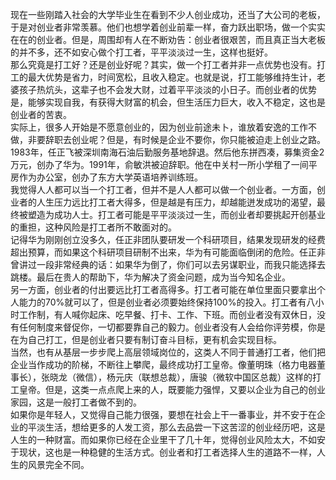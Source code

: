 现在一些刚踏入社会的大学毕业生在看到不少人创业成功，还当了大公司的老板，于是对创业者非常羡慕。他们也想学着创业前辈一样，奋力跃出职场，做一个实实在在的创业者。但是，周围却有人在不断劝告：创业者很艰苦，而且真正当大老板的并不多，还不如安心做个打工者，平平淡淡过一生，这样也挺好。        
那么究竟是打工好？还是创业好呢？其实，做一个打工者并非一点优势也没有。打工的最大优势是省力，时间宽松，且收入稳定。也就是说，打工能够维持生计，老婆孩子热炕头，这辈子也不会发大财，过着平平淡淡的小日子。而创业者的优势是，能够实现自我，有获得大财富的机会，但生活压力巨大，收入不稳定，这也是创业者的苦衷。        
实际上，很多人开始是不愿意创业的，因为创业前途未卜，谁放着安逸的工作不做，非要辞职去创业呢？但是，有时候是企业不要你，你只能被迫走上创业之路。1983年，任正飞被深圳南海石油后勤服务基地辞退。然后他东拼西凑，募集资金2万元，创办了华为。1991年，俞敏洪被迫辞职。他在中关村一所小学租了一间平房作为办公室，创办了东方大学英语培养训练班。        
我觉得人人都可以当一个打工者，但并不是人人都可以做一个创业者。一方面，创业者的人生压力远比打工者大得多，但是越是有压力，却越能迸发成功的渴望，最终被塑造为成功人士。打工者可能是平平淡淡过一生，而创业者却要挑起开创基业的重担，这种风险是打工者所不敢面对的。        
记得华为刚刚创立没多久，任正非团队要研发一个科研项目，结果发现研发的经费超出预算，而如果这个科研项目研制不出来，华为有可能面临倒闭的危险。任正非曾讲过一段非常经典的话：如果华为倒了，你们可以去另谋职业，而我只能选择去跳楼。最后在贵人的帮助下，华为解决了资金问题，成为当今知名企业。        
另一方面，创业者的付出要远比打工者高得多。打工者可能在单位里面只要拿出个人能力的70%就可以了，但是创业者必须要始终保持100%的投入。打工者有八小时工作制，有人喊你起床、吃早餐、打卡、工作、下班。而创业者没有双休日，没有任何制度来督促你，一切都要靠自己的毅力。创业者没有人会给你评劳模，你是在为自己打工，但是创业者只要有制订奋斗目标，更有机会实现目标。        
当然，也有从基层一步步爬上高层领域岗位的，这类人不同于普通打工者，他们把企业当作成功的阶梯，不断往上攀爬，最终成功打工皇帝。像董明珠（格力电器董事长），张晓龙（微信），杨元庆（联想总裁），唐骏（微软中国区总裁）这样的打工皇帝。但是，这类一点点爬上来的人，既要能力强悍，又要以企业为自己的创业家园，这是一般打工者做不到的。        
如果你是年轻人，又觉得自己能力很强，要想在社会上干一番事业，并不安于在企业的平淡生活，想给更多的人发工资，那么去品尝一下这苦涩的创业经历吧，这是人生的一种财富。而如果你已经在企业里干了几十年，觉得创业风险太大，不如安于现状，这也是一种稳健的生活方式。创业者和打工者选择人生的道路不一样，人生的风景完全不同。
        
